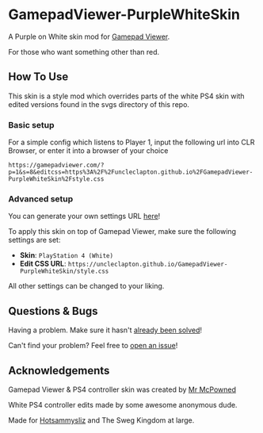 # GamepadViewer-PurpleWhiteSkin
A Purple on White skin mod for [Gamepad Viewer](https://gamepadviewer.com/).

For those who want something other than red.



## How To Use

This skin is a style mod which overrides parts of the white PS4 skin with edited versions found in the svgs directory of this repo.


### Basic setup

For a simple config which listens to Player 1, input the following url into CLR Browser, or enter it into a browser of your choice
```
https://gamepadviewer.com/?p=1&s=8&editcss=https%3A%2F%2Funcleclapton.github.io%2FGamepadViewer-PurpleWhiteSkin%2Fstyle.css
```

### Advanced setup

You can generate your own settings URL [here](https://gamepadviewer.com/#generate)!

To apply this skin on top of Gamepad Viewer, make sure the following settings are set:

* **Skin**: `PlayStation 4 (White)`
* **Edit CSS URL**: `https://uncleclapton.github.io/GamepadViewer-PurpleWhiteSkin/style.css`

All other settings can be changed to your liking.





## Questions & Bugs
Having a problem. Make sure it hasn't [already been solved](https://github.com/UncleClapton/GamepadViewer-PurpleWhiteSkin/issues?utf8=✓&q=is%3Aissue)!

Can't find your problem? Feel free to [open an issue](https://github.com/UncleClapton/GamepadViewer-PurpleWhiteSkin/issues/new)!





## Acknowledgements
Gamepad Viewer & PS4 controller skin was created by [Mr McPowned](https://mrmcpowned.com/)

White PS4 controller edits made by some awesome anonymous dude.

Made for [Hotsammysliz](https://twitch.tv/hotsammysliz) and The Sweg Kingdom at large.
